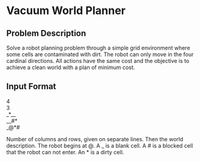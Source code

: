 Vacuum World Planner
=====
Problem Description
-----
Solve a robot planning problem through a simple grid environment where some
cells are contaminated with dirt. The robot can only move in the four cardinal
directions. All actions have the same cost and the objective is to achieve
a clean world with a plan of minimum cost.

Input Format
-----
4  
3  
\_\*\_\_  
\_\_#\*  
\_@\*#  

Number of columns and rows, given on separate lines. Then the world description.
The robot begins at @. A \_ is a blank cell. A \# is a blocked cell that the
robot can not enter. An \* is a dirty cell.
